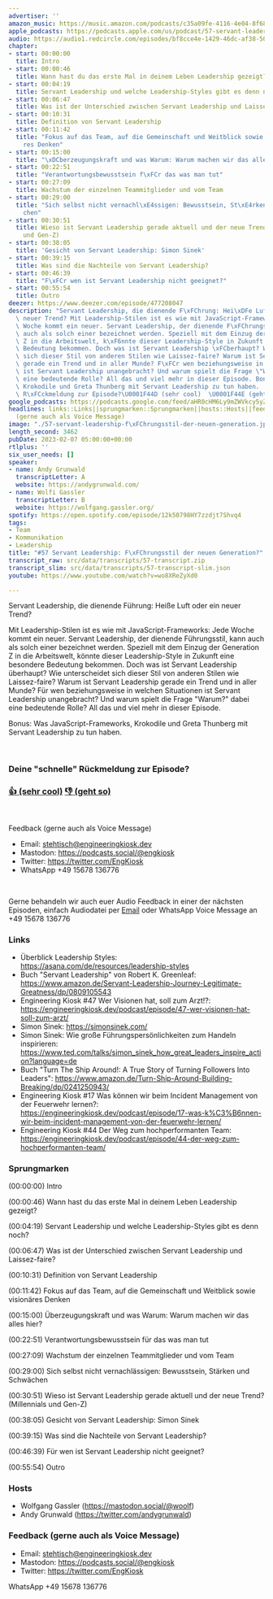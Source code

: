 ```yaml
---
advertiser: ''
amazon_music: https://music.amazon.com/podcasts/c35a09fe-4116-4e04-8f68-77d61b112e46/episodes/aac42988-d496-4ab5-bf61-111fe8fff9cb/engineering-kiosk-57-servant-leadership-f%C3%BChrungsstil-der-neuen-generation
apple_podcasts: https://podcasts.apple.com/us/podcast/57-servant-leadership-f%C3%BChrungsstil-der-neuen-generation/id1603082924?i=1000598385014&uo=4
audio: https://audio1.redcircle.com/episodes/bf8cce4e-1429-46dc-af38-50386761964a/stream.mp3
chapter:
- start: 00:00:00
  title: Intro
- start: 00:00:46
  title: Wann hast du das erste Mal in deinem Leben Leadership gezeigt?
- start: 00:04:19
  title: Servant Leadership und welche Leadership-Styles gibt es denn noch?
- start: 00:06:47
  title: Was ist der Unterschied zwischen Servant Leadership und Laissez-faire?
- start: 00:10:31
  title: Definition von Servant Leadership
- start: 00:11:42
  title: "Fokus auf das Team, auf die Gemeinschaft und Weitblick sowie vision\xE4\
    res Denken"
- start: 00:15:00
  title: "\xDCberzeugungskraft und was Warum: Warum machen wir das alles hier?"
- start: 00:22:51
  title: "Verantwortungsbewusstsein f\xFCr das was man tut"
- start: 00:27:09
  title: Wachstum der einzelnen Teammitglieder und vom Team
- start: 00:29:00
  title: "Sich selbst nicht vernachl\xE4ssigen: Bewusstsein, St\xE4rken und Schw\xE4\
    chen"
- start: 00:30:51
  title: Wieso ist Servant Leadership gerade aktuell und der neue Trend? (Millennials
    und Gen-Z)
- start: 00:38:05
  title: 'Gesicht von Servant Leadership: Simon Sinek'
- start: 00:39:15
  title: Was sind die Nachteile von Servant Leadership?
- start: 00:46:39
  title: "F\xFCr wen ist Servant Leadership nicht geeignet?"
- start: 00:55:54
  title: Outro
deezer: https://www.deezer.com/episode/477208047
description: "Servant Leadership, die dienende F\xFChrung: Hei\xDFe Luft oder ein\
  \ neuer Trend? Mit Leadership-Stilen ist es wie mit JavaScript-Frameworks: Jede\
  \ Woche kommt ein neuer. Servant Leadership, der dienende F\xFChrungsstil, kann\
  \ auch als solch einer bezeichnet werden. Speziell mit dem Einzug der Generation\
  \ Z in die Arbeitswelt, k\xF6nnte dieser Leadership-Style in Zukunft eine besondere\
  \ Bedeutung bekommen. Doch was ist Servant Leadership \xFCberhaupt? Wie unterscheidet\
  \ sich dieser Stil von anderen Stilen wie Laissez-faire? Warum ist Servant Leadership\
  \ gerade ein Trend und in aller Munde? F\xFCr wen beziehungsweise in welchen Situationen\
  \ ist Servant Leadership unangebracht? Und warum spielt die Frage \"Warum?\" dabei\
  \ eine bedeutende Rolle? All das und viel mehr in dieser Episode. Bonus: Was JavaScript-Frameworks,\
  \ Krokodile und Greta Thunberg mit Servant Leadership zu tun haben.  Deine \"schnelle\"\
  \ R\xFCckmeldung zur Episode?\U0001F44D (sehr cool)  \U0001F44E (geht so)"
google_podcasts: https://podcasts.google.com/feed/aHR0cHM6Ly9mZWVkcy5yZWRjaXJjbGUuY29tLzBlY2ZkZmQ3LWZkYTEtNGMzZC05NTE1LTQ3NjcyN2Y5ZGY1ZQ/episode/ZDY4NTgzNmItNzBmMy00N2YzLWJlYTAtODUyYzNlY2MzNDA5?sa=X&ved=2ahUKEwjRvbGD-4L9AhW3j44IHTRKBiwQkfYCegQIARAF
headlines: links::Links||sprungmarken::Sprungmarken||hosts::Hosts||feedback-gerne-auch-als-voice-message::Feedback
  (gerne auch als Voice Message)
image: "./57-servant-leadership-f\xFChrungsstil-der-neuen-generation.jpg"
length_second: 3462
pubDate: 2023-02-07 05:00:00+00:00
rtlplus: ''
six_user_needs: []
speaker:
- name: Andy Grunwald
  transcriptLetter: A
  website: https://andygrunwald.com/
- name: Wolfi Gassler
  transcriptLetter: B
  website: https://wolfgang.gassler.org/
spotify: https://open.spotify.com/episode/12k50798HY7zzdjt7Shvq4
tags:
- Team
- Kommunikation
- Leadership
title: "#57 Servant Leadership: F\xFChrungsstil der neuen Generation?"
transcript_raw: src/data/transcripts/57-transcript.zip
transcript_slim: src/data/transcripts/57-transcript-slim.json
youtube: https://www.youtube.com/watch?v=wo8XReZyXd0

---
```

<p>Servant Leadership, die dienende Führung: Heiße Luft oder ein neuer Trend?</p><p>Mit Leadership-Stilen ist es wie mit JavaScript-Frameworks: Jede Woche kommt ein neuer. Servant Leadership, der dienende Führungsstil, kann auch als solch einer bezeichnet werden. Speziell mit dem Einzug der Generation Z in die Arbeitswelt, könnte dieser Leadership-Style in Zukunft eine besondere Bedeutung bekommen. Doch was ist Servant Leadership überhaupt? Wie unterscheidet sich dieser Stil von anderen Stilen wie Laissez-faire? Warum ist Servant Leadership gerade ein Trend und in aller Munde? Für wen beziehungsweise in welchen Situationen ist Servant Leadership unangebracht? Und warum spielt die Frage &#34;Warum?&#34; dabei eine bedeutende Rolle? All das und viel mehr in dieser Episode.</p><p>Bonus: Was JavaScript-Frameworks, Krokodile und Greta Thunberg mit Servant Leadership zu tun haben.</p><p><br></p><h3><strong>Deine &#34;schnelle&#34; Rückmeldung zur Episode?</strong></h3><h3><a href="https://api.openpodcast.dev/feedback/57/upvote" rel="nofollow"><strong>👍</strong> (sehr cool)</a>  <a href="https://api.openpodcast.dev/feedback/57/downvote" rel="nofollow"><strong>👎</strong> (geht so)</a></h3><p><br></p><p>Feedback (gerne auch als Voice Message)</p><ul><li>Email: <a href="mailto:stehtisch@engineeringkiosk.dev" rel="nofollow">stehtisch@engineeringkiosk.dev</a></li><li>Mastodon: <a href="https://podcasts.social/@engkiosk" rel="nofollow">https://podcasts.social/@engkiosk</a></li><li>Twitter: <a href="https://twitter.com/EngKiosk" rel="nofollow">https://twitter.com/EngKiosk</a></li><li>WhatsApp +49 15678 136776</li></ul><p><br></p><p>Gerne behandeln wir auch euer Audio Feedback in einer der nächsten Episoden, einfach Audiodatei per <a href="https://engineeringkiosk.dev/kontakt/">Email</a> oder WhatsApp Voice Message an +49 15678 136776</p><h3 id="links">Links</h3><ul><li>Überblick Leadership Styles: <a href="https://asana.com/de/resources/leadership-styles" rel="nofollow">https://asana.com/de/resources/leadership-styles</a></li><li>Buch &#34;Servant Leadership&#34; von Robert K. Greenleaf: <a href="https://www.amazon.de/Servant-Leadership-Journey-Legitimate-Greatness/dp/0809105543" rel="nofollow">https://www.amazon.de/Servant-Leadership-Journey-Legitimate-Greatness/dp/0809105543</a></li><li>Engineering Kiosk #47 Wer Visionen hat, soll zum Arzt!?: <a href="https://engineeringkiosk.dev/podcast/episode/47-wer-visionen-hat-soll-zum-arzt/">https://engineeringkiosk.dev/podcast/episode/47-wer-visionen-hat-soll-zum-arzt/</a></li><li>Simon Sinek: <a href="https://simonsinek.com/" rel="nofollow">https://simonsinek.com/</a></li><li>Simon Sinek: Wie große Führungspersönlichkeiten zum Handeln inspirieren: <a href="https://www.ted.com/talks/simon_sinek_how_great_leaders_inspire_action?language=de" rel="nofollow">https://www.ted.com/talks/simon_sinek_how_great_leaders_inspire_action?language=de</a></li><li>Buch &#34;Turn The Ship Around!: A True Story of Turning Followers Into Leaders&#34;: <a href="https://www.amazon.de/Turn-Ship-Around-Building-Breaking/dp/0241250943/" rel="nofollow">https://www.amazon.de/Turn-Ship-Around-Building-Breaking/dp/0241250943/</a></li><li>Engineering Kiosk #17 Was können wir beim Incident Management von der Feuerwehr lernen?: <a href="https://engineeringkiosk.dev/podcast/episode/17-was-k%C3%B6nnen-wir-beim-incident-management-von-der-feuerwehr-lernen/">https://engineeringkiosk.dev/podcast/episode/17-was-k%C3%B6nnen-wir-beim-incident-management-von-der-feuerwehr-lernen/</a></li><li>Engineering Kiosk #44 Der Weg zum hochperformanten Team: <a href="https://engineeringkiosk.dev/podcast/episode/44-der-weg-zum-hochperformanten-team/">https://engineeringkiosk.dev/podcast/episode/44-der-weg-zum-hochperformanten-team/</a></li></ul><h3 id="sprungmarken">Sprungmarken</h3><p>(00:00:00) Intro</p><p>(00:00:46) Wann hast du das erste Mal in deinem Leben Leadership gezeigt?</p><p>(00:04:19) Servant Leadership und welche Leadership-Styles gibt es denn noch?</p><p>(00:06:47) Was ist der Unterschied zwischen Servant Leadership und Laissez-faire?</p><p>(00:10:31) Definition von Servant Leadership</p><p>(00:11:42) Fokus auf das Team, auf die Gemeinschaft und Weitblick sowie visionäres Denken</p><p>(00:15:00) Überzeugungskraft und was Warum: Warum machen wir das alles hier?</p><p>(00:22:51) Verantwortungsbewusstsein für das was man tut</p><p>(00:27:09) Wachstum der einzelnen Teammitglieder und vom Team</p><p>(00:29:00) Sich selbst nicht vernachlässigen: Bewusstsein, Stärken und Schwächen</p><p>(00:30:51) Wieso ist Servant Leadership gerade aktuell und der neue Trend? (Millennials und Gen-Z)</p><p>(00:38:05) Gesicht von Servant Leadership: Simon Sinek</p><p>(00:39:15) Was sind die Nachteile von Servant Leadership?</p><p>(00:46:39) Für wen ist Servant Leadership nicht geeignet?</p><p>(00:55:54) Outro</p><h3 id="hosts">Hosts</h3><ul><li>Wolfgang Gassler (<a href="https://mastodon.social/@woolf" rel="nofollow">https://mastodon.social/@woolf</a>)</li><li>Andy Grunwald (<a href="https://twitter.com/andygrunwald" rel="nofollow">https://twitter.com/andygrunwald</a>)</li></ul><h3 id="feedback-gerne-auch-als-voice-message">Feedback (gerne auch als Voice Message)</h3><ul><li>Email: <a href="mailto:stehtisch@engineeringkiosk.dev" rel="nofollow">stehtisch@engineeringkiosk.dev</a></li><li>Mastodon: <a href="https://podcasts.social/@engkiosk" rel="nofollow">https://podcasts.social/@engkiosk</a></li><li>Twitter: <a href="https://twitter.com/EngKiosk" rel="nofollow">https://twitter.com/EngKiosk</a></li></ul><p>WhatsApp +49 15678 136776</p>
